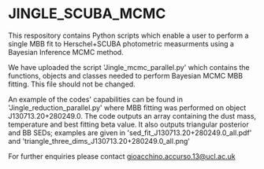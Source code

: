 # JINGLE_SCUBA_MCMC

This respository contains Python scripts which enable a user to perform a single MBB fit to Herschel+SCUBA photometric measurments using a Bayesian Inference MCMC method.

We have uploaded the script 'Jingle_mcmc_parallel.py' which contains the functions, objects and classes needed to perform Bayesian MCMC MBB fitting. This file should not be changed.

An example of the codes' capabilities can be found in 'Jingle_reduction_parallel.py' where MBB fitting was performed on object J130713.20+280249.0. The code outputs an array containing the dust mass, temperature and best fitting beta value. It also outputs triangular posterior and BB SEDs; examples are given in 'sed_fit_J130713.20+280249.0_all.pdf' and 'triangle_three_dims_J130713.20+280249.0_all.png'

For further enquiries please contact gioacchino.accurso.13@ucl.ac.uk
